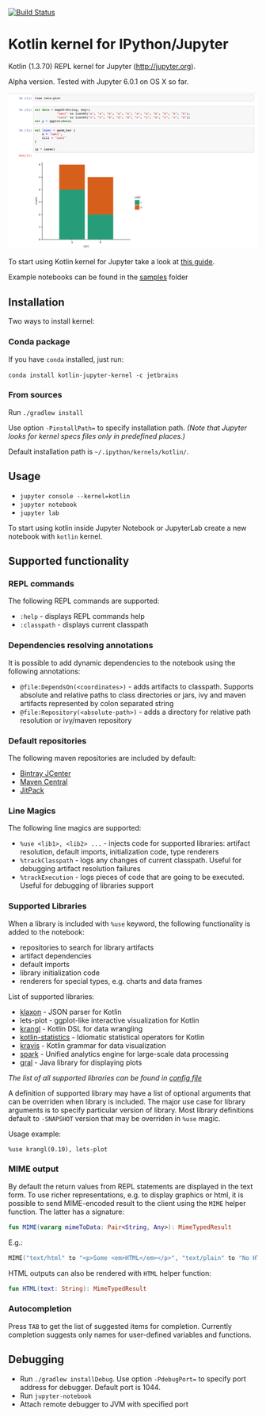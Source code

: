 [![Build Status](https://travis-ci.com/ileasile/kotlin-jupyter.svg?branch=master)](https://travis-ci.com/ileasile/kotlin-jupyter) <br/>

# Kotlin kernel for IPython/Jupyter

Kotlin (1.3.70) REPL kernel for Jupyter (http://jupyter.org).

Alpha version. Tested with Jupyter 6.0.1 on OS X so far.

![Screenshot in Jupyter](./samples/Screenshot.png)

To start using Kotlin kernel for Jupyter take a look at [this guide](https://github.com/cheptsov/kotlin-jupyter-demo/blob/master/index.ipynb).

Example notebooks can be found in the [samples](samples) folder

## Installation

Two ways to install kernel:

### Conda package

If you have `conda` installed, just run:
 
`conda install kotlin-jupyter-kernel -c jetbrains`

### From sources

Run `./gradlew install`

Use option `-PinstallPath=` to specify installation path. *(Note that Jupyter looks for kernel specs files only in predefined places.)*

Default installation path is `~/.ipython/kernels/kotlin/`.

## Usage

- `jupyter console --kernel=kotlin`
- `jupyter notebook`
- `jupyter lab`

To start using kotlin inside Jupyter Notebook or JupyterLab create a new notebook with `kotlin` kernel.

## Supported functionality

### REPL commands

The following REPL commands are supported:
 - `:help` - displays REPL commands help
 - `:classpath` - displays current classpath
 
### Dependencies resolving annotations

It is possible to add dynamic dependencies to the notebook using the following annotations:
 - `@file:DependsOn(<coordinates>)` - adds artifacts to classpath. Supports absolute and relative paths to class directories or jars, ivy and maven artifacts represented by colon separated string
 - `@file:Repository(<absolute-path>)` - adds a directory for relative path resolution or ivy/maven repository
 
### Default repositories

The following maven repositories are included by default:
 - [Bintray JCenter](https://jcenter.bintray.com)
 - [Maven Central](https://repo.maven.apache.org/maven2)
 - [JitPack](https://jitpack.io/)

### Line Magics

The following line magics are supported:
 - `%use <lib1>, <lib2> ...` - injects code for supported libraries: artifact resolution, default imports, initialization code, type renderers
 - `%trackClasspath` - logs any changes of current classpath. Useful for debugging artifact resolution failures
 - `%trackExecution` - logs pieces of code that are going to be executed. Useful for debugging of libraries support
 
### Supported Libraries

When a library is included with `%use` keyword, the following functionality is added to the notebook:
 - repositories to search for library artifacts
 - artifact dependencies
 - default imports
 - library initialization code
 - renderers for special types, e.g. charts and data frames 

List of supported libraries:
 - [klaxon](https://github.com/cbeust/klaxon) - JSON parser for Kotlin
 - lets-plot - ggplot-like interactive visualization for Kotlin
 - [krangl](https://github.com/holgerbrandl/krangl) - Kotlin DSL for data wrangling
 - [kotlin-statistics](https://github.com/thomasnield/kotlin-statistics) - Idiomatic statistical operators for Kotlin
 - [kravis](https://github.com/holgerbrandl/kravis) - Kotlin grammar for data visualization
 - [spark](https://github.com/apache/spark) - Unified analytics engine for large-scale data processing
 - [gral](https://github.com/eseifert/gral) - Java library for displaying plots

*The list of all supported libraries can be found in [config file](config.json)*

A definition of supported library may have a list of optional arguments that can be overriden when library is included.
The major use case for library arguments is to specify particular version of library. Most library definitions default to `-SNAPSHOT` version that may be overriden in `%use` magic.     

Usage example:
```
%use krangl(0.10), lets-plot
```

### MIME output
  
By default the return values from REPL statements are displayed in the text form. To use richer representations, e.g.
 to display graphics or html, it is possible to send MIME-encoded result to the client using the `MIME` helper function. The latter has a signature: 
```kotlin
fun MIME(vararg mimeToData: Pair<String, Any>): MimeTypedResult 
```
E.g.:
```kotlin
MIME("text/html" to "<p>Some <em>HTML</em></p>", "text/plain" to "No HTML for text clients")

```
HTML outputs can also be rendered with `HTML` helper function:
```kotlin
fun HTML(text: String): MimeTypedResult
```

### Autocompletion

Press `TAB` to get the list of suggested items for completion. Currently completion suggests only names for user-defined variables and functions. 

## Debugging

- Run `./gradlew installDebug`. Use option `-PdebugPort=` to specify port address for debugger. Default port is 1044.
- Run `jupyter-notebook`
- Attach remote debugger to JVM with specified port 